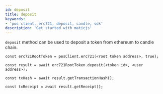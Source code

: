 ```yaml
---
id: deposit
title: deposit
keywords: 
- 'pos client, erc721, deposit, candle, sdk'
description: 'Get started with maticjs'
---
```


`deposit` method can be used to deposit a token from ethereum to candle chain.

```
const erc721RootToken = posClient.erc721(<root token address>, true);

const result = await erc721RootToken.deposit(<token id>, <user address>);

const txHash = await result.getTransactionHash();

const txReceipt = await result.getReceipt();

```

